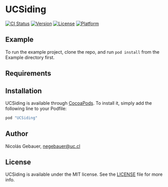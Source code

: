# UCSiding

[![CI Status](http://img.shields.io/travis/negebauer/UCSiding.svg?style=flat)](https://travis-ci.org/negebauer/UCSiding)
[![Version](https://img.shields.io/cocoapods/v/UCSiding.svg?style=flat)](http://cocoapods.org/pods/UCSiding)
[![License](https://img.shields.io/cocoapods/l/UCSiding.svg?style=flat)](http://cocoapods.org/pods/UCSiding)
[![Platform](https://img.shields.io/cocoapods/p/UCSiding.svg?style=flat)](http://cocoapods.org/pods/UCSiding)

## Example

To run the example project, clone the repo, and run `pod install` from the Example directory first.

## Requirements

## Installation

UCSiding is available through [CocoaPods](http://cocoapods.org). To install
it, simply add the following line to your Podfile:

```ruby
pod "UCSiding"
```

## Author

Nicolás Gebauer, negebauer@uc.cl

## License

UCSiding is available under the MIT license. See the [LICENSE]() file for more info.
